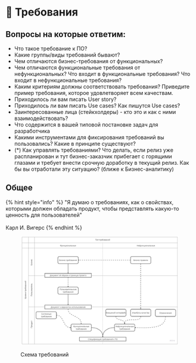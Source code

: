 # 📍 Требования

## Вопросы на которые ответим:

* Что такое требование к ПО?
* Какие группы/виды требований бывают?
* Чем отличаются бизнес-требования от функциональных?
* Чем отличаются функциональные требования от нефункциональных?  Что входит в функциональные требования? Что входит в нефункциональные требования?
* Каким критериям должны соответствовать требования? Приведите пример требования, которое удовлетворяет всем качествам.
* Приходилось ли вам писать User story?
* Приходилось ли вам писать Use cases? Как пишутся Use cases?
* Заинтересованные лица (стейкхолдеры) - кто это и как с ними взаимодействовать?
* Что содержится в вашей типовой постановке задач для разработчика
* Какими инструментами для фиксирования требований вы пользовались? Какие в принципе существуют?
* (\*) Как управлять требованиями? Что делать, если релиз уже распланирован и тут бизнес-заказчик прибегает с горящими глазами и требует внести срочную доработку в текущий релиз. Как бы вы отработали эту ситуацию? (ближе к Бизнес-аналитику)

## Общее

{% hint style="info" %}
"Я думаю о требованиях, как о свойствах, которыми должен обладать продукт, чтобы представлять какую-то ценность для пользователей"\
\
Карл И. Вигерс
{% endhint %}

<figure><img src="../../.gitbook/assets/требования (2).jpg" alt=""><figcaption><p>Схема требований</p></figcaption></figure>



